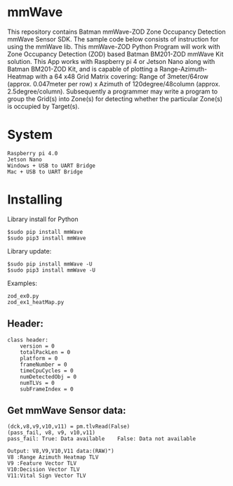 # mmWave

This repository contains Batman mmWave-ZOD Zone Occupancy Detection mmWave Sensor SDK. The sample code below consists of instruction for using the mmWave lib. This mmWave-ZOD Python Program will work with Zone Occupancy Detection (ZOD) based Batman BM201-ZOD mmWave Kit solution. This App works with Raspberry pi 4 or Jetson Nano along with Batman BM201-ZOD Kit, and is capable of plotting a Range-Azimuth-Heatmap with a 64 x48 Grid Matrix covering: Range of 3meter/64row (approx. 0.047meter per row) x Azimuth of 120degree/48column (approx. 2.5degree/column).  Subsequently a programmer may write a program to group the Grid(s) into Zone(s) for detecting whether the particular Zone(s) is occupied by Target(s).

# System
    Raspberry pi 4.0
    Jetson Nano
    Windows + USB to UART Bridge
    Mac + USB to UART Bridge
    
# Installing

Library install for Python

    $sudo pip install mmWave
    $sudo pip3 install mmWave

Library update:

    $sudo pip install mmWave -U
    $sudo pip3 install mmWave -U
    
Examples:

    zod_ex0.py
    zod_ex1_heatMap.py
 
## Header:
    class header:
	    version = 0
	    totalPackLen = 0
	    platform = 0
	    frameNumber = 0
	    timeCpuCycles = 0
	    numDetectedObj = 0
	    numTLVs = 0
	    subFrameIndex = 0
      
 ## Get mmWave Sensor data:
 
    (dck,v8,v9,v10,v11) = pm.tlvRead(False)
    (pass_fail, v8, v9, v10,v11)
    pass_fail: True: Data available    False: Data not available

  	Output: V8,V9,V10,V11 data:(RAW)")
    V8 :Range Azimuth Heatmap TLV 
    V9 :Feature Vector TLV 
    V10:Decision Vector TLV 
  	V11:Vital Sign Vector TLV 

 


  
